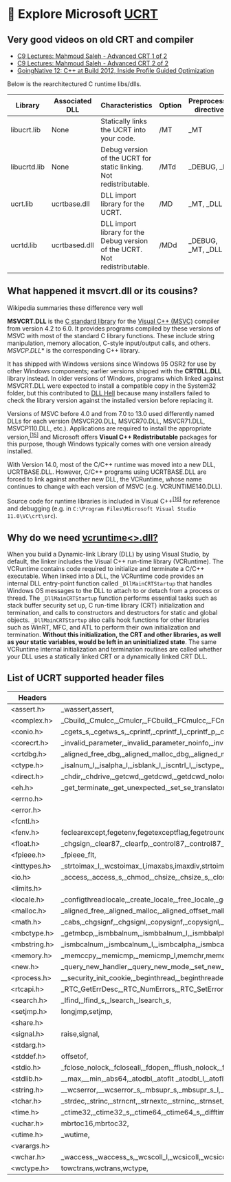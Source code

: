 # :blue_book: Explore Microsoft [UCRT](https://docs.microsoft.com/en-us/cpp/c-runtime-library/crt-library-features?view=vs-2019)

## Very good videos on old CRT and compiler
- [C9 Lectures: Mahmoud Saleh - Advanced CRT 1 of 2](https://www.youtube.com/watch?v=GnCtfJpKnC0)
- [C9 Lectures: Mahmoud Saleh - Advanced CRT 2 of 2](https://www.youtube.com/watch?v=SHljJa0-oGY)
- [GoingNative 12: C++ at Build 2012, Inside Profile Guided Optimization](https://www.youtube.com/watch?v=R3hlBI72KOM)

Below is the rearchitectured C runtime libs/dlls.

| Library      | Associated DLL | Characteristics                                                            | Option | Preprocessor directives |
| ------------ | -------------- | -------------------------------------------------------------------------- | ------ | ----------------------- |
| libucrt.lib  | None           | Statically links the UCRT into your code.                                  | /MT    | _MT                     |
| libucrtd.lib | None           | Debug version of the UCRT for static linking. Not redistributable.         | /MTd   | _DEBUG, _MT             |
| ucrt.lib     | ucrtbase.dll   | DLL import library for the UCRT.                                           | /MD    | _MT, _DLL               |
| ucrtd.lib    | ucrtbased.dll  | DLL import library for the Debug version of the UCRT. Not redistributable. | /MDd   | _DEBUG, _MT, _DLL       |

## What happened it msvcrt.dll or its cousins?
Wikipedia summaries these difference very well

**MSVCRT.DLL** is the [C standard library](https://en.wikipedia.org/wiki/C_standard_library "C standard library") for the [Visual C++ (MSVC)](https://en.wikipedia.org/wiki/Visual_C%2B%2B "Visual C++") compiler from version 4.2 to 6.0. It provides programs compiled by these versions of MSVC with most of the standard C library functions. These include string manipulation, memory allocation, C-style input/output calls, and others. **MSVCP*.DLL** is the corresponding C++ library.

It has shipped with Windows versions since Windows 95 OSR2 for use by other Windows components; earlier versions shipped with the **CRTDLL.DLL** library instead. In older versions of Windows, programs which linked against MSVCRT.DLL were expected to install a compatible copy in the System32 folder, but this contributed to [DLL Hell](https://en.wikipedia.org/wiki/DLL_Hell "DLL Hell") because many installers failed to check the library version against the installed version before replacing it.

Versions of MSVC before 4.0 and from 7.0 to 13.0 used differently named DLLs for each version (MSVCR20.DLL, MSVCR70.DLL, MSVCR71.DLL, MSVCP110.DLL, etc.). Applications are required to install the appropriate version,<sup id="cite_ref-15" class="reference">[[15]](https://en.wikipedia.org/wiki/Microsoft_Windows_library_files#cite_note-15)</sup> and Microsoft offers **Visual C++ Redistributable** packages for this purpose, though Windows typically comes with one version already installed.

With Version 14.0, most of the C/C++ runtime was moved into a new DLL, UCRTBASE.DLL. However, C/C++ programs using UCRTBASE.DLL are forced to link against another new DLL, the VCRuntime, whose name continues to change with each version of MSVC (e.g. VCRUNTIME140.DLL).

Source code for runtime libraries is included in Visual C++<sup id="cite_ref-16" class="reference">[[16]](https://en.wikipedia.org/wiki/Microsoft_Windows_library_files#cite_note-16)</sup> for reference and debugging (e.g. in `C:\Program Files\Microsoft Visual Studio 11.0\VC\crt\src`).


## Why do we need [vcruntime<>.dll?](https://docs.microsoft.com/en-us/cpp/build/run-time-library-behavior?view=vs-2019)
When you build a Dynamic-link Library (DLL) by using Visual Studio, by default, the linker includes the Visual C++ run-time library (VCRuntime). The VCRuntime contains code required to initialize and terminate a C/C++ executable. When linked into a DLL, the VCRuntime code provides an internal DLL entry-point function called `_DllMainCRTStartup` that handles Windows OS messages to the DLL to attach to or detach from a process or thread. The `_DllMainCRTStartup` function performs essential tasks such as stack buffer security set up, C run-time library (CRT) initialization and termination, and calls to constructors and destructors for static and global objects. `_DllMainCRTStartup` also calls hook functions for other libraries such as WinRT, MFC, and ATL to perform their own initialization and termination. **Without this initialization, the CRT and other libraries, as well as your static variables, would be left in an uninitialized state**. The same VCRuntime internal initialization and termination routines are called whether your DLL uses a statically linked CRT or a dynamically linked CRT DLL.

## List of UCRT supported header files

| Headers      | API                                                                                                                                                                                                                                                                                                                                                                                                                                                                                                                                                                                                                                                                                                                                                                                                                                                                                                                                                                                                                                                                                                                                                                                                                                                                                                                                                                                                                                                                                                                                                                                                                                                                                                                                                                                                                                                                                                                                                                                                                                                                                                                                                                                                                                                                                                                                                                                                                                                                                                                                                                                                                                                                                                                                                                                                                                                                                                                                               |
| ------------ | ------------------------------------------------------------------------------------------------------------------------------------------------------------------------------------------------------------------------------------------------------------------------------------------------------------------------------------------------------------------------------------------------------------------------------------------------------------------------------------------------------------------------------------------------------------------------------------------------------------------------------------------------------------------------------------------------------------------------------------------------------------------------------------------------------------------------------------------------------------------------------------------------------------------------------------------------------------------------------------------------------------------------------------------------------------------------------------------------------------------------------------------------------------------------------------------------------------------------------------------------------------------------------------------------------------------------------------------------------------------------------------------------------------------------------------------------------------------------------------------------------------------------------------------------------------------------------------------------------------------------------------------------------------------------------------------------------------------------------------------------------------------------------------------------------------------------------------------------------------------------------------------------------------------------------------------------------------------------------------------------------------------------------------------------------------------------------------------------------------------------------------------------------------------------------------------------------------------------------------------------------------------------------------------------------------------------------------------------------------------------------------------------------------------------------------------------------------------------------------------------------------------------------------------------------------------------------------------------------------------------------------------------------------------------------------------------------------------------------------------------------------------------------------------------------------------------------------------------------------------------------------------------------------------------------------------------- |
| <assert.h>   | _wassert,assert,                                                                                                                                                                                                                                                                                                                                                                                                                                                                                                                                                                                                                                                                                                                                                                                                                                                                                                                                                                                                                                                                                                                                                                                                                                                                                                                                                                                                                                                                                                                                                                                                                                                                                                                                                                                                                                                                                                                                                                                                                                                                                                                                                                                                                                                                                                                                                                                                                                                                                                                                                                                                                                                                                                                                                                                                                                                                                                                                  |
| <complex.h>  | _Cbuild,_Cmulcc,_Cmulcr,_FCbuild,_FCmulcc,_FCmulcr,_LCbuild,_LCmulcc,_LCmulcr,cabs,cabsf,cabsl,cacos,cacosf,cacosh,cacoshf,cacoshl,cacosl,carg,cargf,cargl,casin,casinf,casinh,casinhf,casinhl,casinl,catan,catanf,catanh,catanhf,catanhl,catanl,ccos,ccosf,ccosh,ccoshf,ccoshl,ccosl,cexp,cexpf,cexpl,cimag,cimagf,cimagl,clog,clog10,clog10f,clogf,clogl,conj,conjf,conjl,cpow,cpowf,cpowl,cproj,cprojf,cprojl,creal,crealf,creall,csin,csinf,csinh,csinhf,csinhl,csinl,csqrt,csqrtf,csqrtl,ctan,ctanf,ctanh,ctanhf,ctanhl,ctanl,norm,normf,norml,                                                                                                                                                                                                                                                                                                                                                                                                                                                                                                                                                                                                                                                                                                                                                                                                                                                                                                                                                                                                                                                                                                                                                                                                                                                                                                                                                                                                                                                                                                                                                                                                                                                                                                                                                                                                                                                                                                                                                                                                                                                                                                                                                                                                                                                                                                                                                                                              |
| <conio.h>    | _cgets_s,_cgetws_s,_cprintf,_cprintf_l,_cprintf_p,_cprintf_p_l,_cprintf_s,_cprintf_s_l,_cputs,_cputws,_cscanf,_cscanf_l,_cscanf_s,_cscanf_s_l,_cwprintf,_cwprintf_l,_cwprintf_p,_cwprintf_p_l,_cwprintf_s,_cwprintf_s_l,_cwscanf,_cwscanf_l,_cwscanf_s,_cwscanf_s_l,_getch,_getch_nolock,_getche,_getche_nolock,_getwch,_getwch_nolock,_getwche,_getwche_nolock,_kbhit,_putch,_putch_nolock,_putwch,_putwch_nolock,_ungetch,_ungetch_nolock,_ungetwch,_ungetwch_nolock,_vcprintf,_vcprintf_l,_vcprintf_p,_vcprintf_p_l,_vcprintf_s,_vcprintf_s_l,_vcwprintf,_vcwprintf_l,_vcwprintf_p,_vcwprintf_p_l,_vcwprintf_s,_vcwprintf_s_l,                                                                                                                                                                                                                                                                                                                                                                                                                                                                                                                                                                                                                                                                                                                                                                                                                                                                                                                                                                                                                                                                                                                                                                                                                                                                                                                                                                                                                                                                                                                                                                                                                                                                                                                                                                                                                                                                                                                                                                                                                                                                                                                                                                                                                                                                                                                 |
| <corecrt.h>  | _invalid_parameter,_invalid_parameter_noinfo,_invalid_parameter_noinfo_noreturn,_invoke_watson,                                                                                                                                                                                                                                                                                                                                                                                                                                                                                                                                                                                                                                                                                                                                                                                                                                                                                                                                                                                                                                                                                                                                                                                                                                                                                                                                                                                                                                                                                                                                                                                                                                                                                                                                                                                                                                                                                                                                                                                                                                                                                                                                                                                                                                                                                                                                                                                                                                                                                                                                                                                                                                                                                                                                                                                                                                                   |
| <crtdbg.h>   | _aligned_free_dbg,_aligned_malloc_dbg,_aligned_msize_dbg,_aligned_offset_malloc_dbg,_aligned_offset_realloc_dbg,_aligned_realloc_dbg,_aligned_recalloc_dbg,_ASSERT,_ASSERT_EXPR,_ASSERTE,_calloc_dbg,_CrtCheckMemory,_CrtDbgReport,_CrtDbgReportW,_CrtDoForAllClientObjects,_CrtDumpMemoryLeaks,_CrtGetAllocHook,_CrtGetDumpClient,_CrtGetReportHook,_CrtIsMemoryBlock,_CrtIsValidHeapPointer,_CrtIsValidPointer,_CrtMemCheckpoint,_CrtMemDifference,_CrtMemDumpAll-ObjectsSince,_CrtMemDumpStatistics,_CrtReportBlockType,_CrtSetAllocHook,_CrtSetBreakAlloc,_CrtSetDbgFlag,_CrtSetDebugFillThreshold,_CrtSetDumpClient,_CrtSetReportFile,_CrtSetReportHook,_CrtSetReportHook2,_CrtSetReportHookW2,_CrtSetReportMode,_dupenv_s_dbg,_expand_dbg,_free_dbg,_fullpath_dbg,_getcwd_dbg,_getdcwd_dbg,_malloc_dbg,_msize_dbg,_realloc_dbg,_recalloc_dbg,_RPT macros,_RPTF macros,_RPTFW macros,_RPTW macros,_STATIC_ASSERT,_strdup_dbg,_tempnam_dbg,_wcsdup_dbg,_wdupenv_s_dbg,_wfullpath_dbg,_wgetcwd_dbg,_wgetdcwd_dbg,_wtempnam_dbg,                                                                                                                                                                                                                                                                                                                                                                                                                                                                                                                                                                                                                                                                                                                                                                                                                                                                                                                                                                                                                                                                                                                                                                                                                                                                                                                                                                                                                                                                                                                                                                                                                                                                                                                                                                                                                                                                                                                |
| <ctype.h>    | _isalnum_l,_isalpha_l,_isblank_l,_iscntrl_l,_isctype,_isctype_l,_isdigit_l,_isgraph_l,_isleadbyte_l,_islower_l,_isprint_l,_ispunct_l,_isspace_l,_isupper_l,_iswalnum_l,_iswalpha_l,_iswblank_l,_iswcntrl_l,_iswctype_l,_iswdigit_l,_iswgraph_l,_iswprint_l,_iswpunct_l,_iswspace_l,_iswupper_l,_iswxdigit_l,_isxdigit_l,_swlower_l,_tolower,_toupper,isalnum,isalpha,isblank,iscntrl,isdigit,isgraph,isleadbyte,islower,isprint,ispunct,isspace,isupper,iswalnum,iswalpha,iswblank,iswcntrl,iswctype,iswdigit,iswgraph,iswlower,iswprint,iswpunct,iswspace,iswupper,iswxdigit,isxdigit,tolower,toupper,towlower,towupper,                                                                                                                                                                                                                                                                                                                                                                                                                                                                                                                                                                                                                                                                                                                                                                                                                                                                                                                                                                                                                                                                                                                                                                                                                                                                                                                                                                                                                                                                                                                                                                                                                                                                                                                                                                                                                                                                                                                                                                                                                                                                                                                                                                                                                                                                                                                         |
| <direct.h>   | _chdir,_chdrive,_getcwd,_getdcwd,_getdcwd_nolock,_getdiskfree,_getdrive,_getdrives,_mkdir,_rmdir,_wchdir,_wgetcwd,_wgetdcwd,_wgetdcwd_nolock,_wmkdir,_wrmdir,                                                                                                                                                                                                                                                                                                                                                                                                                                                                                                                                                                                                                                                                                                                                                                                                                                                                                                                                                                                                                                                                                                                                                                                                                                                                                                                                                                                                                                                                                                                                                                                                                                                                                                                                                                                                                                                                                                                                                                                                                                                                                                                                                                                                                                                                                                                                                                                                                                                                                                                                                                                                                                                                                                                                                                                     |
| <eh.h>       | _get_terminate,_get_unexpected,_set_se_translator,set_terminate,set_unexpected,terminate,unexpected,                                                                                                                                                                                                                                                                                                                                                                                                                                                                                                                                                                                                                                                                                                                                                                                                                                                                                                                                                                                                                                                                                                                                                                                                                                                                                                                                                                                                                                                                                                                                                                                                                                                                                                                                                                                                                                                                                                                                                                                                                                                                                                                                                                                                                                                                                                                                                                                                                                                                                                                                                                                                                                                                                                                                                                                                                                              |
| <errno.h>    |                                                                                                                                                                                                                                                                                                                                                                                                                                                                                                                                                                                                                                                                                                                                                                                                                                                                                                                                                                                                                                                                                                                                                                                                                                                                                                                                                                                                                                                                                                                                                                                                                                                                                                                                                                                                                                                                                                                                                                                                                                                                                                                                                                                                                                                                                                                                                                                                                                                                                                                                                                                                                                                                                                                                                                                                                                                                                                                                                   |
| <error.h>    |                                                                                                                                                                                                                                                                                                                                                                                                                                                                                                                                                                                                                                                                                                                                                                                                                                                                                                                                                                                                                                                                                                                                                                                                                                                                                                                                                                                                                                                                                                                                                                                                                                                                                                                                                                                                                                                                                                                                                                                                                                                                                                                                                                                                                                                                                                                                                                                                                                                                                                                                                                                                                                                                                                                                                                                                                                                                                                                                                   |
| <fcntl.h>    |                                                                                                                                                                                                                                                                                                                                                                                                                                                                                                                                                                                                                                                                                                                                                                                                                                                                                                                                                                                                                                                                                                                                                                                                                                                                                                                                                                                                                                                                                                                                                                                                                                                                                                                                                                                                                                                                                                                                                                                                                                                                                                                                                                                                                                                                                                                                                                                                                                                                                                                                                                                                                                                                                                                                                                                                                                                                                                                                                   |
| <fenv.h>     | feclearexcept,fegetenv,fegetexceptflag,fegetround,feholdexcept,feraiseexcept,fesetenv,fesetexceptflag,fesetround,fetestexcept,feupdateenv,                                                                                                                                                                                                                                                                                                                                                                                                                                                                                                                                                                                                                                                                                                                                                                                                                                                                                                                                                                                                                                                                                                                                                                                                                                                                                                                                                                                                                                                                                                                                                                                                                                                                                                                                                                                                                                                                                                                                                                                                                                                                                                                                                                                                                                                                                                                                                                                                                                                                                                                                                                                                                                                                                                                                                                                                        |
| <float.h>    | _chgsign,_clear87,_clearfp,_control87,_control87_2,_controlfp,_controlfp_s,_copysign,_finite,_fpclass,_fpclassf,_fpreset,_isnan,_logb,_nextafter,_scalb,_scalbf,_set_controlfp,_status87,_statusfp,_statusfp2,                                                                                                                                                                                                                                                                                                                                                                                                                                                                                                                                                                                                                                                                                                                                                                                                                                                                                                                                                                                                                                                                                                                                                                                                                                                                                                                                                                                                                                                                                                                                                                                                                                                                                                                                                                                                                                                                                                                                                                                                                                                                                                                                                                                                                                                                                                                                                                                                                                                                                                                                                                                                                                                                                                                                    |
| <fpieee.h>   | _fpieee_flt,                                                                                                                                                                                                                                                                                                                                                                                                                                                                                                                                                                                                                                                                                                                                                                                                                                                                                                                                                                                                                                                                                                                                                                                                                                                                                                                                                                                                                                                                                                                                                                                                                                                                                                                                                                                                                                                                                                                                                                                                                                                                                                                                                                                                                                                                                                                                                                                                                                                                                                                                                                                                                                                                                                                                                                                                                                                                                                                                      |
| <inttypes.h> | _strtoimax_l,_wcstoimax_l,imaxabs,imaxdiv,strtoimax,wcstoimax,                                                                                                                                                                                                                                                                                                                                                                                                                                                                                                                                                                                                                                                                                                                                                                                                                                                                                                                                                                                                                                                                                                                                                                                                                                                                                                                                                                                                                                                                                                                                                                                                                                                                                                                                                                                                                                                                                                                                                                                                                                                                                                                                                                                                                                                                                                                                                                                                                                                                                                                                                                                                                                                                                                                                                                                                                                                                                    |
| <io.h>       | _access,_access_s,_chmod,_chsize,_chsize_s,_close,_commit,_creat,_dup,_dup2,_eof,_filelength,_filelengthi64,_findclose,_findfirst,_findfirst32,_findfirst32i64,_findfirst64,_findfirst64i32,_findfirsti64,_findnext,_findnext32,_findnext32i64,_findnext64,_findnext64i32,_findnexti64,_get_osfhandle,_isatty,_locking,_lseek,_lseeki64,_mktemp,_mktemp_s,_open,_open_osfhandle,_pipe,_read,_setmode,_sopen,_sopen_s,_tell,_telli64,_umask,_umask_s,_unlink,_wchmod,_wcreat,_wfindfirst,_wfindfirst32,_wfindfirst32i64,_wfindfirst64,_wfindfirst64i32,_wfindfirsti64,_wfindnext,_wfindnext32,_wfindnext32i64,_wfindnext64,_wfindnext64i32,_wfindnexti64,_wmktemp,_wmktemp_s,_wopen,_write,_wsopen,_wsopen_s,_wunlink,rename,                                                                                                                                                                                                                                                                                                                                                                                                                                                                                                                                                                                                                                                                                                                                                                                                                                                                                                                                                                                                                                                                                                                                                                                                                                                                                                                                                                                                                                                                                                                                                                                                                                                                                                                                                                                                                                                                                                                                                                                                                                                                                                                                                                                                                      |
| <limits.h>   |                                                                                                                                                                                                                                                                                                                                                                                                                                                                                                                                                                                                                                                                                                                                                                                                                                                                                                                                                                                                                                                                                                                                                                                                                                                                                                                                                                                                                                                                                                                                                                                                                                                                                                                                                                                                                                                                                                                                                                                                                                                                                                                                                                                                                                                                                                                                                                                                                                                                                                                                                                                                                                                                                                                                                                                                                                                                                                                                                   |
| <locale.h>   | _configthreadlocale,_create_locale,_free_locale,_get_current_locale,_wcreate_locale,_wsetlocale,localeconv,setlocale,                                                                                                                                                                                                                                                                                                                                                                                                                                                                                                                                                                                                                                                                                                                                                                                                                                                                                                                                                                                                                                                                                                                                                                                                                                                                                                                                                                                                                                                                                                                                                                                                                                                                                                                                                                                                                                                                                                                                                                                                                                                                                                                                                                                                                                                                                                                                                                                                                                                                                                                                                                                                                                                                                                                                                                                                                             |
| <malloc.h>   | _aligned_free,_aligned_malloc,_aligned_offset_malloc,_aligned_offset_realloc,_aligned_offset_recalloc,_aligned_offset_recalloc_dbg,_aligned_realloc,_aligned_recalloc,_alloca,_expand,_get_heap_handle,_heapchk,_heapmin,_heapwalk,_malloca,_msize,_resetstkoflw,                                                                                                                                                                                                                                                                                                                                                                                                                                                                                                                                                                                                                                                                                                                                                                                                                                                                                                                                                                                                                                                                                                                                                                                                                                                                                                                                                                                                                                                                                                                                                                                                                                                                                                                                                                                                                                                                                                                                                                                                                                                                                                                                                                                                                                                                                                                                                                                                                                                                                                                                                                                                                                                                                 |
| <math.h>     | _cabs,_chgsignf,_chgsignl,_copysignf,_copysignl,_finitef,_hypot,_hypotf,_hypotl,_isnanf,_logbf,_matherr,_nextafterf,_set_SSE2_enable,abs,acos,acosf,acosh,acoshf,acoshl,acosl,asin,asinf,asinh,asinhf,asinhl,asinl,atan,atan2,atan2f,atan2l,atanf,atanh,atanhf,atanhl,atanl,cbrt,cbrtf,cbrtl,ceil,ceilf,ceill,copysign,copysignf,copysignl,cos,cosf,cosh,coshf,coshl,cosl,erf,erfc,erfcf,erfcl,erff,erfl,exp,expf,expl,expm1,expm1f,expm1l,fabs,fabsf,fabsl,fdim,fdimf,fdiml,floor,floorf,floorl,fma,fmaf,fmal,fmax,fmaxf,fmaxl,fmod,fmodf,fmodl,fpclassify,frexp,frexpf,frexpl,hypot,hypotf,hypotl,ilogb,ilogbf,ilogbl,isfinite,isinf,isnan,isnormal,labs,ldexp,ldexpf,ldexpl,lgamma,lgammaf,lgammal,llabs,llrint,llrintf,llrintl,llround,llroundf,llroundl,log,log10,log10f,log10l,log1p,log1pf,log1pl,log2,log2f,log2l,logb,logbf,logbl,logf,logl,lrint,lrintf,lrintl,lround,lroundf,lroundl,nan,nanf,nanl,nearbyint,nearbyintf,nearbyintl,nextafter,nextafterf,nextafterl,nexttoward,nexttowardf,nexttowardl,pow,powf,powl,remainder,remainderf,remainderl,remquo,remquof,remquol,rint,rintf,rintl,round,roundf,roundl,scalbln,scalblnf,scalblnl,scalbn,scalbnf,scalbnl,signbit,sin,sinf,sinh,sinhf,sinhl,sinl,sqrt,sqrtf,sqrtl,tan,tanf,tanh,tanhf,tanhl,tanl,tgamma,tgammaf,tgammal,trunc,truncf,truncl,                                                                                                                                                                                                                                                                                                                                                                                                                                                                                                                                                                                                                                                                                                                                                                                                                                                                                                                                                                                                                                                                                                                                                                                                                                                                                                                                                                                                                                                                                                                                                                                                                                    |
| <mbctype.h>  | _getmbcp,_ismbbalnum,_ismbbalnum_l,_ismbbalpha,_ismbbalpha_l,_ismbbblank,_ismbbblank_l,_ismbbgraph,_ismbbgraph_l,_ismbbkalnum,_ismbbkalnum_l,_ismbbkana,_ismbbkana_l,_ismbbkprint,_ismbbkprint_l,_ismbbkpunct,_ismbbkpunct_l,_ismbblead,_ismbblead_l,_ismbbprint,_ismbbprint_l,_ismbbpunct,_ismbbpunct_l,_ismbbtrail,_ismbbtrail_l,_ismbslead,_ismbslead_l,_ismbstrail,_ismbstrail_l,_mbccpy,_mbccpy_l,_setmbcp,                                                                                                                                                                                                                                                                                                                                                                                                                                                                                                                                                                                                                                                                                                                                                                                                                                                                                                                                                                                                                                                                                                                                                                                                                                                                                                                                                                                                                                                                                                                                                                                                                                                                                                                                                                                                                                                                                                                                                                                                                                                                                                                                                                                                                                                                                                                                                                                                                                                                                                                                  |
| <mbstring.h> | _ismbcalnum,_ismbcalnum_l,_ismbcalpha,_ismbcalpha_l,_ismbcblank,_ismbcblank_l,_ismbcdigit,_ismbcdigit_l,_ismbcgraph,_ismbcgraph_l,_ismbchira,_ismbchira_l,_ismbckata,_ismbckata_l,_ismbcl0,_ismbcl0_l,_ismbcl1,_ismbcl1_l,_ismbcl2,_ismbcl2_l,_ismbclegal,_ismbclegal_l,_ismbclower,_ismbclower_l,_ismbcprint,_ismbcprint_l,_ismbcpunct,_ismbcpunct_l,_ismbcspace,_ismbcspace_l,_ismbcsymbol,_ismbcsymbol_l,_ismbcupper,_ismbcupper_l,_mbbtombc,_mbbtombc_l,_mbbtype,_mbbtype_l,_mbccpy_s,_mbccpy_s_l,_mbcjistojms,_mbcjistojms_l,_mbcjmstojis,_mbcjmstojis_l,_mbclen,_mbctohira,_mbctohira_l,_mbctokata,_mbctokata_l,_mbctolower,_mbctolower_l,_mbctombb,_mbctombb_l,_mbctoupper,_mbctoupper_l,_mbsbtype,_mbsbtype_l,_mbscat,_mbscat_s,_mbschr,_mbschr_l,_mbscmp,_mbscoll,_mbscoll_l,_mbscpy,_mbscpy_s,_mbscspn,_mbscspn_l,_mbsdec,_mbsdec_l,_mbsdup,_mbsicmp,_mbsicmp_l,_mbsicoll,_mbsicoll_l,_mbsinc,_mbsinc_l,_mbslen,_mbslen_l,_mbslwr,_mbslwr_l,_mbslwr_s,_mbslwr_s_l,_mbsnbcat,_mbsnbcat_l,_mbsnbcat_s,_mbsnbcat_s_l,_mbsnbcmp,_mbsnbcmp_l,_mbsnbcnt,_mbsnbcnt_l,_mbsnbcoll,_mbsnbcoll_l,_mbsnbcpy,_mbsnbcpy_l,_mbsnbcpy_s,_mbsnbcpy_s_l,_mbsnbicmp,_mbsnbicoll,_mbsnbicoll_l,_mbsnbset,_mbsnbset_l,_mbsnbset_s,_mbsnbset_s_l,_mbsncat,_mbsncat_l,_mbsncat_s,_mbsncat_s_l,_mbsnccnt,_mbsnccnt_l,_mbsncmp,_mbsncmp_l,_mbsncoll,_mbsncoll_l,_mbsncpy,_mbsncpy_l,_mbsncpy_s,_mbsncpy_s_l,_mbsnextc,_mbsnextc_l,_mbsnicmp,_mbsnicmp_l,_mbsnicoll,_mbsnicoll_l,_mbsninc,_mbsninc_l,_mbsnlen,_mbsnlen_l,_mbsnset,_mbsnset_l,_mbsnset_s,_mbsnset_s_l,_mbspbrk,_mbspbrk_l,_mbsrchr,_mbsrchr_l,_mbsrev,_mbsrev_l,_mbsset,_mbsset_l,_mbsset_s,_mbsset_s_l,_mbsspn,_mbsspn_l,_mbsspnp,_mbsstr,_mbsstr_l,_mbstok,_mbstok_l,_mbstok_s,_mbstok_s_l,_mbsupr,_mbsupr_l,                                                                                                                                                                                                                                                                                                                                                                                                                                                                                                                                                                                                                                                                                                                                                                                                                                                                                                                                                                                                                                                                                                                                                                                    |
| <memory.h>   | _memccpy,_memicmp,_memicmp_l,memchr,memcmp,memcpy,memcpy_s,memset,                                                                                                                                                                                                                                                                                                                                                                                                                                                                                                                                                                                                                                                                                                                                                                                                                                                                                                                                                                                                                                                                                                                                                                                                                                                                                                                                                                                                                                                                                                                                                                                                                                                                                                                                                                                                                                                                                                                                                                                                                                                                                                                                                                                                                                                                                                                                                                                                                                                                                                                                                                                                                                                                                                                                                                                                                                                                                |
| <new.h>      | _query_new_handler,_query_new_mode,_set_new_handler,_set_new_mode,                                                                                                                                                                                                                                                                                                                                                                                                                                                                                                                                                                                                                                                                                                                                                                                                                                                                                                                                                                                                                                                                                                                                                                                                                                                                                                                                                                                                                                                                                                                                                                                                                                                                                                                                                                                                                                                                                                                                                                                                                                                                                                                                                                                                                                                                                                                                                                                                                                                                                                                                                                                                                                                                                                                                                                                                                                                                                |
| <process.h>  | __security_init_cookie,_beginthread,_beginthreadex,_c_exit,_cexit,_cwait,_endthread,_endthreadex,_execl,_execle,_execlp,_execlpe,_execv,_execve,_execvp,_execvpe,_exit,_Exit,_getpid,_spawnl,_spawnle,_spawnlp,_spawnlpe,_wexecl,_wexecle,_wexeclp,_wexeclpe,_wexecv,_wexecve,_wexecvp,_wexecvpe,_wsystem,abort,exit,quick_exit,system,                                                                                                                                                                                                                                                                                                                                                                                                                                                                                                                                                                                                                                                                                                                                                                                                                                                                                                                                                                                                                                                                                                                                                                                                                                                                                                                                                                                                                                                                                                                                                                                                                                                                                                                                                                                                                                                                                                                                                                                                                                                                                                                                                                                                                                                                                                                                                                                                                                                                                                                                                                                                           |
| <rtcapi.h>   | _RTC_GetErrDesc,_RTC_NumErrors,_RTC_SetErrorFunc,_RTC_SetErrorFuncW,_RTC_SetErrorType,                                                                                                                                                                                                                                                                                                                                                                                                                                                                                                                                                                                                                                                                                                                                                                                                                                                                                                                                                                                                                                                                                                                                                                                                                                                                                                                                                                                                                                                                                                                                                                                                                                                                                                                                                                                                                                                                                                                                                                                                                                                                                                                                                                                                                                                                                                                                                                                                                                                                                                                                                                                                                                                                                                                                                                                                                                                            |
| <search.h>   | _lfind,_lfind_s,_lsearch,_lsearch_s,                                                                                                                                                                                                                                                                                                                                                                                                                                                                                                                                                                                                                                                                                                                                                                                                                                                                                                                                                                                                                                                                                                                                                                                                                                                                                                                                                                                                                                                                                                                                                                                                                                                                                                                                                                                                                                                                                                                                                                                                                                                                                                                                                                                                                                                                                                                                                                                                                                                                                                                                                                                                                                                                                                                                                                                                                                                                                                              |
| <setjmp.h>   | longjmp,setjmp,                                                                                                                                                                                                                                                                                                                                                                                                                                                                                                                                                                                                                                                                                                                                                                                                                                                                                                                                                                                                                                                                                                                                                                                                                                                                                                                                                                                                                                                                                                                                                                                                                                                                                                                                                                                                                                                                                                                                                                                                                                                                                                                                                                                                                                                                                                                                                                                                                                                                                                                                                                                                                                                                                                                                                                                                                                                                                                                                   |
| <share.h>    |                                                                                                                                                                                                                                                                                                                                                                                                                                                                                                                                                                                                                                                                                                                                                                                                                                                                                                                                                                                                                                                                                                                                                                                                                                                                                                                                                                                                                                                                                                                                                                                                                                                                                                                                                                                                                                                                                                                                                                                                                                                                                                                                                                                                                                                                                                                                                                                                                                                                                                                                                                                                                                                                                                                                                                                                                                                                                                                                                   |
| <signal.h>   | raise,signal,                                                                                                                                                                                                                                                                                                                                                                                                                                                                                                                                                                                                                                                                                                                                                                                                                                                                                                                                                                                                                                                                                                                                                                                                                                                                                                                                                                                                                                                                                                                                                                                                                                                                                                                                                                                                                                                                                                                                                                                                                                                                                                                                                                                                                                                                                                                                                                                                                                                                                                                                                                                                                                                                                                                                                                                                                                                                                                                                     |
| <stdarg.h>   |                                                                                                                                                                                                                                                                                                                                                                                                                                                                                                                                                                                                                                                                                                                                                                                                                                                                                                                                                                                                                                                                                                                                                                                                                                                                                                                                                                                                                                                                                                                                                                                                                                                                                                                                                                                                                                                                                                                                                                                                                                                                                                                                                                                                                                                                                                                                                                                                                                                                                                                                                                                                                                                                                                                                                                                                                                                                                                                                                   |
| <stddef.h>   | offsetof,                                                                                                                                                                                                                                                                                                                                                                                                                                                                                                                                                                                                                                                                                                                                                                                                                                                                                                                                                                                                                                                                                                                                                                                                                                                                                                                                                                                                                                                                                                                                                                                                                                                                                                                                                                                                                                                                                                                                                                                                                                                                                                                                                                                                                                                                                                                                                                                                                                                                                                                                                                                                                                                                                                                                                                                                                                                                                                                                         |
| <stdio.h>    | _fclose_nolock,_fcloseall,_fdopen,_fflush_nolock,_fgetc_nolock,_fgetchar,_fgetwc_nolock,_fgetwchar,_fileno,_flushall,_fprintf_l,_fprintf_p,_fprintf_p_l,_fprintf_s_l,_fputc_nolock,_fputchar,_fputwc_nolock,_fputwchar,_fread_nolock,_fscanf_l,_fscanf_s_l,_fseek_nolock,_fseeki64,_fseeki64_nolock,_fsopen,_ftelli64,_ftelli64_nolock,_fwprintf_l,_fwprintf_p,_fwprintf_p_l,_fwprintf_s_l,_fwrite_nolock,_fwscanf_l,_fwscanf_s_l,_get_printf_count_output,_getchar_nolock,_getmaxstdio,_getw,_getwchar_nolock,_getws_s,_lock_file,_pclose,_popen,_printf_l,_printf_p,_printf_p_l,_printf_s_l,_putc_nolock,_putchar_nolock,_putw,_putwc_nolock,_putwchar_nolock,_putws,_rmtmp,_scanf_l,_scanf_s_l,_scprintf,_scprintf_l,_scprintf_p,_scprintf_p_l,_scwprintf,_scwprintf_l,_scwprintf_p,_scwprintf_p_l,_set_printf_count_output,_setmaxstdio,_snprintf,_snprintf_l,_snprintf_s,_snprintf_s_l,_snscanf,_snscanf_l,_snscanf_s,_snscanf_s_l,_snwprintf,_snwprintf_l,_snwprintf_s,_snwprintf_s_l,_snwscanf,_snwscanf_l,_snwscanf_s,_snwscanf_s_l,_spawnv,_spawnve,_spawnvp,_spawnvpe,_sprintf_l,_sprintf_p,_sprintf_p_l,_sscanf_l,_sscanf_s_l,_swprintf_l,_swprintf_p,_swprintf_p_l,_swscanf_l,_swscanf_s_l,_tempnam,_ungetc_nolock,_ungetwc_nolock,_unlock_file,_vfprintf_l,_vfprintf_p,_vfprintf_p_l,_vfprintf_s_l,_vfwprintf_l,_vfwprintf_p,_vfwprintf_p_l,_vfwprintf_s_l,_vprintf_l,_vprintf_p,_vprintf_p_l,_vprintf_s_l,_vscprintf,_vscprintf_l,_vscprintf_p,_vscprintf_p_l,_vscwprintf,_vscwprintf_l,_vscwprintf_p,_vscwprintf_p_l,_vsnprintf,_vsnprintf_l,_vsnprintf_s,_vsnprintf_s_l,_vsnwprintf,_vsnwprintf_l,_vsnwprintf_s,_vsnwprintf_s_l,_vsprintf_l,_vsprintf_p,_vsprintf_p_l,_vsprintf_s_l,_vswprintf_l,_vswprintf_p,_vswprintf_p_l,_vswprintf_s_l,_vwprintf_l,_vwprintf_p,_vwprintf_p_l,_vwprintf_s_l,_wfdopen,_wfopen,_wfopen_s,_wfreopen,_wfreopen_s,_wfsopen,_wperror,_wpopen,_wprintf_l,_wprintf_p,_wprintf_p_l,_wprintf_s_l,_wremove,_wrename,_wscanf_l,_wscanf_s_l,_wspawnl,_wspawnle,_wspawnlp,_wspawnlpe,_wspawnv,_wspawnve,_wspawnvp,_wspawnvpe,_wtempnam,_wtmpnam,_wtmpnam_s,btowc,clearerr,clearerr_s,fclose,feof,ferror,fflush,fgetc,fgetpos,fgets,fgetwc,fgetws,fopen,fopen_s,fprintf,fprintf_s,fputc,fputs,fputwc,fputws,fread,fread_s,freopen,freopen_s,fscanf,fscanf_s,fseek,fsetpos,ftell,ftell_nolock,fwprintf,fwprintf_s,fwrite,fwscanf,fwscanf_s,getc,getc_nolock,getchar,gets_s,getwc,getwc_nolock,getwchar,perror,printf,printf_s,putc,putchar,puts,putwc,putwchar,remove,rewind,scanf,scanf_s,setbuf,setvbuf,snprintf,sprintf,sscanf,sscanf_s,swprintf,swscanf,swscanf_s,tmpfile,tmpfile_s,tmpnam,tmpnam_s,ungetc,ungetwc,vfprintf,vfprintf_s,vfscanf,vfscanf_s,vfwprintf,vfwprintf_s,vfwscanf,vfwscanf_s,vprintf,vprintf_s,vscanf,vscanf_s,vsnprintf,vsnprintf_s,vsprintf,vsprintf_s,vsscanf,vsscanf_s,vswprintf,vswprintf_s,vswscanf,vswscanf_s,vwprintf,vwprintf_s,vwscanf,wprintf,wprintf_s,wscanf,wscanf_s, |
| <stdlib.h>   | __max,__min,_abs64,_atodbl,_atoflt _atodbl_l,_atoflt_l,_atoi_l,_atoi64,_atoi64_l,_atol_l,_atoldbl,_atoldbl_l,_atoll_l,_byteswap_uint64,_byteswap_ulong,_byteswap_ushort,_countof,_dupenv_s,_ecvt,_ecvt_s,_fcvt,_fcvt_s,_freea,_fullpath,_gcvt,_gcvt_s,_get_errno,_get_fmode,_get_pgmptr,_get_wpgmptr,_i64toa,_i64toa_s,_i64tow,_i64tow_s,_itoa,_itoa_s,_itow,_itow_s,_lrotl,_lrotr,_ltoa,_ltoa_s,_ltow,_ltow_s,_makepath,_makepath_s,_mblen_l,_mbstowcs_l,_mbstowcs_s_l,_mbstrlen,_mbstrlen_l,_mbstrnlen,_mbstrnlen_l,_mbtowc_l,_onexit,_putenv,_putenv_s,_recalloc,_rotl,_rotl64,_rotr,_rotr64,_searchenv,_searchenv_s,_set_abort_behavior,_set_doserrno,_set_errno,_set_error_mode,_set_fmode,_splitpath,_splitpath_s,_strtoi64,_strtoi64_l,_strtol_l,_strtold_l,_strtoll_l,_strtoui64,_strtoui64_l,_strtoul_l,_strtoull_l,_strtoumax_l,_ui64toa,_ui64toa_s,_ui64tow,_ui64tow_s,_ultoa,_ultoa_s,_ultow,_ultow_s,_wcstoi64,_wcstoi64_l,_wcstold_l,_wcstoll_l,_wcstombs_l,_wcstoui64,_wcstoui64_l,_wcstoul_l,_wcstoull_l,_wcstoumax_l,_wctomb_s_l,_wdupenv_s,_wfullpath,_wgetenv,_wgetenv_s,_wmakepath,_wmakepath_s,_wputenv,_wputenv_s,_wsearchenv,_wsearchenv_s,_wsplitpath,_wsplitpath_s,_wtoi,_wtoi_l,_wtoi64,_wtoi64_l,_wtol,_wtol_l,_wtoll,_wtoll_l,atexit,atoi,atol,atoll,bsearch,bsearch_s,calloc,div,free,getenv,getenv_s,itoa,ldiv,lldiv,ltoa,malloc,mblen,mbstowcs,mbstowcs_s,mbtowc,qsort,qsort_s,rand,rand_s,realloc,srand,strtol,strtold,strtoll,strtoul,strtoull,strtoumax,ultoa,wcstol,wcstold,wcstoll,wcstombs,wcstombs_s,wcstoul,wcstoull,wcstoumax,wctomb,wctomb_s,                                                                                                                                                                                                                                                                                                                                                                                                                                                                                                                                                                                                                                                                                                                                                                                                                                                                                                                                                                                                                                                                                                                                                                                                                                                                                                                                                            |
| <string.h>   | __wcserror,__wcserror_s,_mbsupr_s,_mbsupr_s_l,_strcoll_l,_strdup,_strerror,_strerror_s,_stricmp,_stricmp_l,_stricoll,_stricoll_l,_strlwr,_strlwr_l,_strlwr_s,_strlwr_s_l,_strncoll,_strncoll_l,_strncpy_s_l,_strnicmp,_strnicmp_l,_strnicoll,_strnicoll_l,_strnset,_strnset_s,_strrev,_strset,_strset_s,_strtok_s_l,_strupr,_strupr_l,_strupr_s,_strupr_s_l,_strxfrm_l,_wcsdup,_wcserror,_wcserror_s,_wcsicmp,_wcsicmp_l,_wcslwr,_wcslwr_l,_wcslwr_s,_wcslwr_s_l,_wcsncpy_s_l,_wcsnicmp,_wcsnicmp_l,_wcsnset,_wcsnset_s,_wcsrev,_wcsset,_wcsset_s,_wcstok_s_l,_wcsupr,_wcsupr_l,_wcsupr_s,_wcsupr_s_l,_wcsxfrm_l,memmove,memmove_s,strcat,strcat_s,strchr,strcmp,strcoll,strcpy,strcpy_s,strcspn,strerror,strerror_s,strlen,strncat,strncat_s,strncmp,strncpy,strncpy_s,strnlen,strnlen_s,strpbrk,strrchr,strspn,strstr,strtok,strtok_s,strxfrm,wcscat,wcscat_s,wcschr,wcscmp,wcscpy,wcscpy_s,wcscspn,wcslen,wcsncat,wcsncat_s,wcsncmp,wcsncpy,wcsncpy_s,wcsnlen,wcsnlen_s,wcspbrk,wcsrchr,wcsspn,wcsstr,wcstok,wcstok_s,wcsxfrm,                                                                                                                                                                                                                                                                                                                                                                                                                                                                                                                                                                                                                                                                                                                                                                                                                                                                                                                                                                                                                                                                                                                                                                                                                                                                                                                                                                                                                                                                                                                                                                                                                                                                                                                                                                                                                                                                                                                 |
| <tchar.h>    | _strdec,_strinc,_strncnt,_strnextc,_strninc,_strnset_l,_strnset_s_l,_strset_l,_strset_s_l,_strspnp,_wcsdec,_wcsinc,_wcsncnt,_wcsnextc,_wcsninc,_wcsnset_l,_wcsnset_s_l,_wcsset_l,_wcsset_s_l,_wcsspnp,                                                                                                                                                                                                                                                                                                                                                                                                                                                                                                                                                                                                                                                                                                                                                                                                                                                                                                                                                                                                                                                                                                                                                                                                                                                                                                                                                                                                                                                                                                                                                                                                                                                                                                                                                                                                                                                                                                                                                                                                                                                                                                                                                                                                                                                                                                                                                                                                                                                                                                                                                                                                                                                                                                                                            |
| <time.h>     | _ctime32,_ctime32_s,_ctime64,_ctime64_s,_difftime32,_difftime64,_get_daylight,_get_dstbias,_get_timezone,_get_tzname,_gmtime32,_gmtime32_s,_gmtime64,_gmtime64_s,_localtime32,_localtime32_s,_localtime64,_localtime64_s,_mktime32,_mktime64,_strdate,_strdate_s,_strftime_l,_strtime,_strtime_s,_time32,_time64,_tzset,_wasctime,_wasctime_s,_wcsftime_l,_wctime,_wctime_s,_wctime32,_wctime32_s,_wctime64,_wctime64_s,_wstrdate,_wstrtime,_wstrtime_s,asctime,asctime_s,clock,ctime,ctime_s,difftime,gmtime,gmtime_s,localtime,localtime_s,mktime,strftime,time,wcsftime,                                                                                                                                                                                                                                                                                                                                                                                                                                                                                                                                                                                                                                                                                                                                                                                                                                                                                                                                                                                                                                                                                                                                                                                                                                                                                                                                                                                                                                                                                                                                                                                                                                                                                                                                                                                                                                                                                                                                                                                                                                                                                                                                                                                                                                                                                                                                                                       |
| <uchar.h>    | mbrtoc16,mbrtoc32,                                                                                                                                                                                                                                                                                                                                                                                                                                                                                                                                                                                                                                                                                                                                                                                                                                                                                                                                                                                                                                                                                                                                                                                                                                                                                                                                                                                                                                                                                                                                                                                                                                                                                                                                                                                                                                                                                                                                                                                                                                                                                                                                                                                                                                                                                                                                                                                                                                                                                                                                                                                                                                                                                                                                                                                                                                                                                                                                |
| <utime.h>    | _wutime,                                                                                                                                                                                                                                                                                                                                                                                                                                                                                                                                                                                                                                                                                                                                                                                                                                                                                                                                                                                                                                                                                                                                                                                                                                                                                                                                                                                                                                                                                                                                                                                                                                                                                                                                                                                                                                                                                                                                                                                                                                                                                                                                                                                                                                                                                                                                                                                                                                                                                                                                                                                                                                                                                                                                                                                                                                                                                                                                          |
| <varargs.h>  |                                                                                                                                                                                                                                                                                                                                                                                                                                                                                                                                                                                                                                                                                                                                                                                                                                                                                                                                                                                                                                                                                                                                                                                                                                                                                                                                                                                                                                                                                                                                                                                                                                                                                                                                                                                                                                                                                                                                                                                                                                                                                                                                                                                                                                                                                                                                                                                                                                                                                                                                                                                                                                                                                                                                                                                                                                                                                                                                                   |
| <wchar.h>    | _waccess,_waccess_s,_wcscoll_l,_wcsicoll,_wcsicoll_l,_wcsncoll,_wcsncoll_l,_wcsnicoll,_wcsnicoll_l,fwide,mbrlen,mbrtowc,mbsrtowcs,mbsrtowcs_s,wcrtomb,wcrtomb_s,wcscoll,wcsrtombs,wcsrtombs_s,wctob,wmemchr,wmemcmp,wmemcpy,wmemcpy_s,wmemmove,wmemmove_s,wmemset,                                                                                                                                                                                                                                                                                                                                                                                                                                                                                                                                                                                                                                                                                                                                                                                                                                                                                                                                                                                                                                                                                                                                                                                                                                                                                                                                                                                                                                                                                                                                                                                                                                                                                                                                                                                                                                                                                                                                                                                                                                                                                                                                                                                                                                                                                                                                                                                                                                                                                                                                                                                                                                                                                |
| <wctype.h>   | towctrans,wctrans,wctype,                                                                                                                                                                                                                                                                                                                                                                                                                                                                                                                                                                                                                                                                                                                                                                                                                                                                                                                                                                                                                                                                                                                                                                                                                                                                                                                                                                                                                                                                                                                                                                                                                                                                                                                                                                                                                                                                                                                                                                                                                                                                                                                                                                                                                                                                                                                                                                                                                                                                                                                                                                                                                                                                                                                                                                                                                                                                                                                         |




